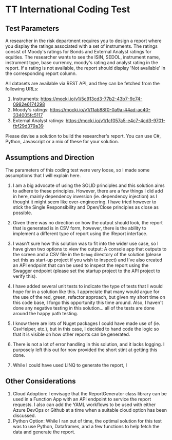 # TT International Coding Test

## Test Parameters

A researcher in the risk department requires you to design a report where you display the ratings associated with a set of instruments. The ratings consist of Moody's ratings for Bonds and External Analyst ratings for equities. 
The researcher wants to see the ISIN, SEDOL, instrument name, instrument type, base currency, moody's rating and analyst rating in the report. If a rating is not available, the report should display 'Not available' in the corresponding report column.

All datasets are available via REST API, and they can be fetched from the following URLs:

1. Instruments: https://mocki.io/v1/5c913cd3-77b2-43b7-9c74-0982e6174298
2. Moody's ratings: https://mocki.io/v1/11ab88f0-0a9a-44ad-ac40-334005fc5117
3. External Analyst ratings: https://mocki.io/v1/1cf057a5-e4c7-4cd3-9701-fbf29d379a39

Please devise a solution to build the researcher's report. You can use C#, Python, Javascript or a mix of these for your solution.

## Assumptions and Direction

The parameters of this coding test were very loose, so I made some assumptions that I will explain here.

1. I am a big advocate of using the SOLID principles and this solution aims to adhere to these principles. However, there are a few things I did add in here, mainly dependency inversion (ie. dependency injection) as I thought it might seem like over-engineering. I have tried however to stick the Single Responsibility and Open/Close principles as close as possible.

1. Given there was no direction on how the output should look, the report that is generated is in CSV form, however, there is the ability to implement a different type of report using the IReport interface.

1. I wasn't sure how this solution was to fit into the wider use case, so I have given two options to view the output: A console app that outputs to the screen and a CSV file in the `Debug` directory of the solution (please set this as start-up project if you wish to inspect) and I've also created an API endpoint that can be used to inspect the report using the Swagger endpoint (please set the startup project to the API project to verify this).

1. I have added several unit tests to indicate the type of tests that I would hope for in a solution like this. I appreciate that many would argue for the use of the red, green, refactor approach, but given my short time on this code base, I forgo this opportunity this time around. Also, I haven't done any negative testing in this solution... all of the tests are done around the happy path testing.

1. I know there are lots of Nuget packages I could have made use of (ie. CsvHelper, etc.), but in this case, I decided to hand code the logic so that it is visible on how other reports can be generated.

1. There is not a lot of error handling in this solution, and it lacks logging. I purposely left this out for now provided the short stint at getting this done.

1. While I could have used LINQ to generate the report, I 

## Other Considerations

1. Cloud Adoption: I envisage that the ReportGenerator class library can be used in a Function App with an API endpoint to service the report requests. I also can add the YAML workflows to be used with either Azure DevOps or Github at a time when a suitable cloud option has been discussed.
1. Python Option: While I ran out of time, the optimal solution for this test was to use Python, Dataframes, and a few functions to help fetch the data and generate the report.
